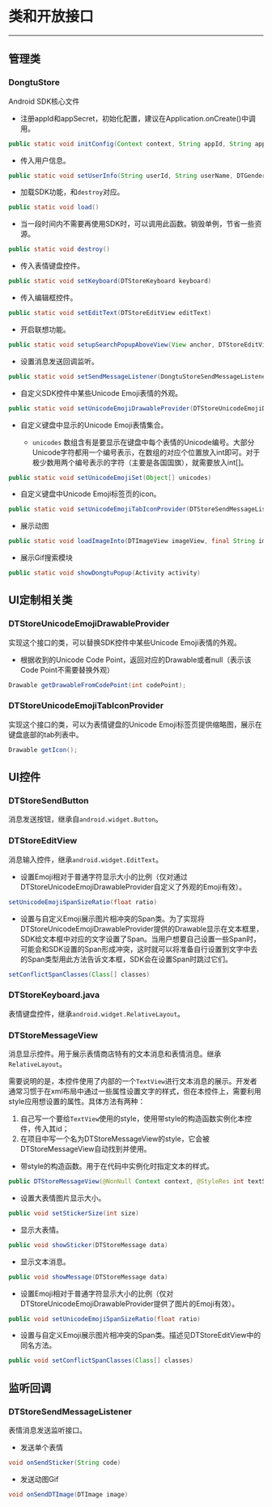 # 类和开放接口

----------------

## 管理类

### DongtuStore

Android SDK核心文件

* 注册appId和appSecret，初始化配置，建议在Application.onCreate()中调用。

```java
public static void initConfig(Context context, String appId, String appSecret)
```

* 传入用户信息。

```java
public static void setUserInfo(String userId, String userName, DTGender gender, String address, String email, String phone, JSONObject extra) 
```

* 加载SDK功能，和`destroy`对应。

```java
public static void load()
```

* 当一段时间内不需要再使用SDK时，可以调用此函数。销毁单例，节省一些资源。

```java
public static void destroy()
```

* 传入表情键盘控件。

```java
public static void setKeyboard(DTStoreKeyboard keyboard)
```

* 传入编辑框控件。

```java
public static void setEditText(DTStoreEditView editText)
```

* 开启联想功能。

```java
public static void setupSearchPopupAboveView(View anchor, DTStoreEditView input)
```

* 设置消息发送回调监听。

```java
public static void setSendMessageListener(DongtuStoreSendMessageListener listener)
```

* 自定义SDK控件中某些Unicode Emoji表情的外观。

```java
public static void setUnicodeEmojiDrawableProvider(DTStoreUnicodeEmojiDrawableProvider provider)
```

* 自定义键盘中显示的Unicode Emoji表情集合。

    * `unicodes` 数组含有是要显示在键盘中每个表情的Unicode编号。大部分Unicode字符都用一个编号表示，在数组的对应个位置放入int即可。对于极少数用两个编号表示的字符（主要是各国国旗），就需要放入int[]。

```java
public static void setUnicodeEmojiSet(Object[] unicodes)
```

* 自定义键盘中Unicode Emoji标签页的icon。

```java
public static void setUnicodeEmojiTabIconProvider(DTStoreSendMessageListener provider)
```

* 展示动图

```java
public static void loadImageInto(DTImageView imageView, final String image, final String id, final int width, final int height)
```

* 展示Gif搜索模块

```java
public static void showDongtuPopup(Activity activity)
```

## UI定制相关类

### DTStoreUnicodeEmojiDrawableProvider

实现这个接口的类，可以替换SDK控件中某些Unicode Emoji表情的外观。

* 根据收到的Unicode Code Point，返回对应的Drawable或者null（表示该Code Point不需要替换外观）

```java
Drawable getDrawableFromCodePoint(int codePoint);
```

### DTStoreUnicodeEmojiTabIconProvider

实现这个接口的类，可以为表情键盘的Unicode Emoji标签页提供缩略图，展示在键盘底部的tab列表中。

```java
Drawable getIcon();
```

## UI控件

### DTStoreSendButton

消息发送按钮，继承自`android.widget.Button`。

### DTStoreEditView

消息输入控件，继承`android.widget.EditText`。

* 设置Emoji相对于普通字符显示大小的比例（仅对通过DTStoreUnicodeEmojiDrawableProvider自定义了外观的Emoji有效）。

```java
setUnicodeEmojiSpanSizeRatio(float ratio)
```

* 设置与自定义Emoji展示图片相冲突的Span类。为了实现将DTStoreUnicodeEmojiDrawableProvider提供的Drawable显示在文本框里，SDK给文本框中对应的文字设置了Span。当用户想要自己设置一些Span时，可能会和SDK设置的Span形成冲突，这时就可以将准备自行设置到文字中去的Span类型用此方法告诉文本框，SDK会在设置Span时跳过它们。

```java
setConflictSpanClasses(Class[] classes)
```

### DTStoreKeyboard.java

表情键盘控件，继承`android.widget.RelativeLayout`。

### DTStoreMessageView

消息显示控件。用于展示表情商店特有的文本消息和表情消息。继承`RelativeLayout`。

需要说明的是，本控件使用了内部的一个`TextView`进行文本消息的展示。开发者通常习惯于在xml布局中通过一些属性设置文字的样式，但在本控件上，需要利用style应用想设置的属性。具体方法有两种：

1. 自己写一个要给`TextView`使用的style，使用带style的构造函数实例化本控件，传入其id；
2. 在项目中写一个名为DTStoreMessageView的style，它会被DTStoreMessageView自动找到并使用。

* 带style的构造函数。用于在代码中实例化时指定文本的样式。

```java
public DTStoreMessageView(@NonNull Context context, @StyleRes int textStyle)
```

* 设置大表情图片显示大小。

```java
public void setStickerSize(int size)
```

* 显示大表情。

```java
public void showSticker(DTStoreMessage data)
```

* 显示文本消息。

```java
public void showMessage(DTStoreMessage data)
```

* 设置Emoji相对于普通字符显示大小的比例（仅对DTStoreUnicodeEmojiDrawableProvider提供了图片的Emoji有效）。

```java
public void setUnicodeEmojiSpanSizeRatio(float ratio)
```

* 设置与自定义Emoji展示图片相冲突的Span类。描述见DTStoreEditView中的同名方法。

```java
public void setConflictSpanClasses(Class[] classes)
```

## 监听回调

### DTStoreSendMessageListener

表情消息发送监听接口。

* 发送单个表情

```java
void onSendSticker(String code)
```

* 发送动图Gif

```java
void onSendDTImage(DTImage image)
```
